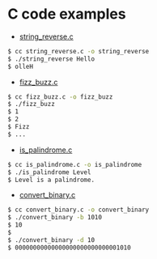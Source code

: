 # C code examples

- [string_reverse.c](string_reverse.c)

```sh
$ cc string_reverse.c -o string_reverse
$ ./string_reverse Hello
$ olleH

```

- [fizz_buzz.c](fizz_buzz.c)

```sh
$ cc fizz_buzz.c -o fizz_buzz
$ ./fizz_buzz
$ 1
$ 2
$ Fizz
$ ...
```

- [is_palindrome.c](is_palindrome.c)

```sh
$ cc is_palindrome.c -o is_palindrome
$ ./is_palindrome Level
$ Level is a palindrome.
```

- [convert_binary.c](convert_binary.c)

```sh
$ cc convert_binary.c -o convert_binary
$ ./convert_binary -b 1010
$ 10
$
$ ./convert_binary -d 10
$ 00000000000000000000000000001010
```

